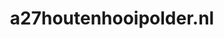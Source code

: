 ---
layout: post
title:  "a27houtenhooipolder.nl"
internal_url:  "/data/a27houtenhooipolder.nl.html"
categories: dutchgov
---